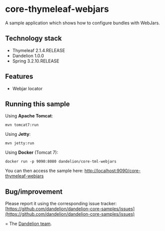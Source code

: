 core-thymeleaf-webjars
=================================================================

A sample application which shows how to configure bundles with WebJars.

## Technology stack

 - Thymeleaf 2.1.4.RELEASE
 - Dandelion 1.0.0
 - Spring 3.2.10.RELEASE

## Features
		
 - Webjar locator

## Running this sample

Using __Apache Tomcat__:

    mvn tomcat7:run

Using __Jetty__:

    mvn jetty:run

Using __Docker__ (Tomcat 7):

    docker run -p 9090:8080 dandelion/core-tml-webjars

You can then access the sample here: [http://localhost:9090/core-thymeleaf-webjars](http://localhost:9090/core-thymeleaf-webjars)

## Bug/improvement

Please report it using the corresponding issue tracker: [https://github.com/dandelion/dandelion-core-samples/issues](https://github.com/dandelion/dandelion-core-samples/issues)

=
The [Dandelion team](http://dandelion.github.io/team/).